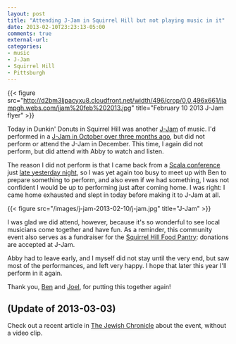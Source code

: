 ```yaml
---
layout: post
title: "Attending J-Jam in Squirrel Hill but not playing music in it"
date: 2013-02-10T23:23:13-05:00
comments: true
external-url: 
categories: 
- music
- J-Jam
- Squirrel Hill
- Pittsburgh
---
```

{{< figure src="http://d2bm3ljpacyxu8.cloudfront.net/width/496/crop/0,0,496x661/jjampgh.webs.com/jjam%20feb%202013.jpg" title="February 10 2013 J-Jam flyer" >}}

Today in Dunkin' Donuts in Squirrel Hill was another [J-Jam](http://jjampgh.webs.com/) of music. I'd performed in a [J-Jam in October over three months ago](/blog/2012/10/28/singing-and-playing-bossa-nova-favorite-chega-de-saudade-at-dunkin-donuts-for-j-jam/), but did not perform or attend the J-Jam in December. This time, I again did not perform, but did attend with Abby to watch and listen.

The reason I did not perform is that I came back from a [Scala conference](http://nescala.org/) just [late yesterday night](/blog/2013/02/10/ne-scala-2013-my-first-scala-conference/), so I was yet again too busy to meet up with Ben to prepare something to perform, and also even if we had something, I was not confident I would be up to performing just after coming home. I was right: I came home exhausted and slept in today before making it to J-Jam at all.

{{< figure src="/images/j-jam-2013-02-10/j-jam.jpg" title="J-Jam" >}}

I was glad we did attend, however, because it's so wonderful to see local musicians come together and have fun. As a reminder, this community event also serves as a fundraiser for the [Squirrel Hill Food Pantry](http://www.sqfoodpantry.org/): donations are accepted at J-Jam.

Abby had to leave early, and I myself did not stay until the very end, but saw most of the performances, and left very happy. I hope that later this year I'll perform in it again.

Thank you, [Ben](http://cantorben.com/) and [Joel](http://www.boulevardoftheallies.com/), for putting this together again!

## (Update of 2013-03-03)

Check out a recent article in [The Jewish Chronicle](http://www.thejewishchronicle.net/view/full_story/21685320/article-Performing-for-tzedaka) about the event, without a video clip.
